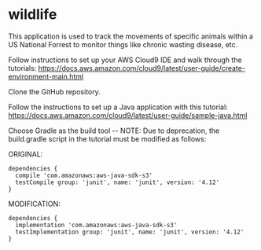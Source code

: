 # wildlife
This application is used to track the movements of specific animals within a US National Forrest to monitor things like chronic wasting disease, etc.

Follow instructions to set up your AWS Cloud9 IDE and walk through the tutorials: https://docs.aws.amazon.com/cloud9/latest/user-guide/create-environment-main.html

Clone the GitHub repository.

Follow the instructions to set up a Java application with this tutorial: https://docs.aws.amazon.com/cloud9/latest/user-guide/sample-java.html 

Choose Gradle as the build tool
-- NOTE: Due to deprecation, the build.gradle script in the tutorial must be modified as follows:

   ORIGINAL:
   
    dependencies {
      compile 'com.amazonaws:aws-java-sdk-s3'
      testCompile group: 'junit', name: 'junit', version: '4.12'
    }

  MODIFICATION:
  
    dependencies {
      implementation 'com.amazonaws:aws-java-sdk-s3'
      testImplementation group: 'junit', name: 'junit', version: '4.12'
    }
